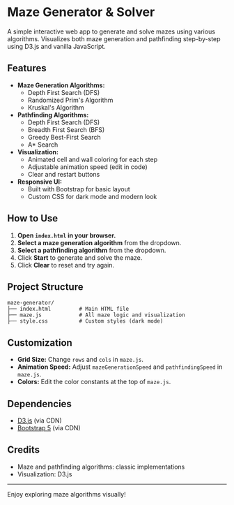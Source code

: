 # Maze Generator & Solver

A simple interactive web app to generate and solve mazes using various algorithms. Visualizes both maze generation and pathfinding step-by-step using D3.js and vanilla JavaScript.

## Features
- **Maze Generation Algorithms:**
  - Depth First Search (DFS)
  - Randomized Prim's Algorithm
  - Kruskal's Algorithm
- **Pathfinding Algorithms:**
  - Depth First Search (DFS)
  - Breadth First Search (BFS)
  - Greedy Best-First Search
  - A* Search
- **Visualization:**
  - Animated cell and wall coloring for each step
  - Adjustable animation speed (edit in code)
  - Clear and restart buttons
- **Responsive UI:**
  - Built with Bootstrap for basic layout
  - Custom CSS for dark mode and modern look

## How to Use
1. **Open `index.html` in your browser.**
2. **Select a maze generation algorithm** from the dropdown.
3. **Select a pathfinding algorithm** from the dropdown.
4. Click **Start** to generate and solve the maze.
5. Click **Clear** to reset and try again.

## Project Structure
```
maze-generator/
├── index.html         # Main HTML file
├── maze.js            # All maze logic and visualization
├── style.css          # Custom styles (dark mode)
```

## Customization
- **Grid Size:** Change `rows` and `cols` in `maze.js`.
- **Animation Speed:** Adjust `mazeGenerationSpeed` and `pathfindingSpeed` in `maze.js`.
- **Colors:** Edit the color constants at the top of `maze.js`.

## Dependencies
- [D3.js](https://d3js.org/) (via CDN)
- [Bootstrap 5](https://getbootstrap.com/) (via CDN)

## Credits
- Maze and pathfinding algorithms: classic implementations
- Visualization: D3.js

---
Enjoy exploring maze algorithms visually!
